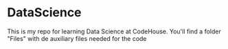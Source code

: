 # DataScience
This is my repo for learning Data Science at CodeHouse. 
You'll find a folder "Files" with de auxiliary files needed for the code
